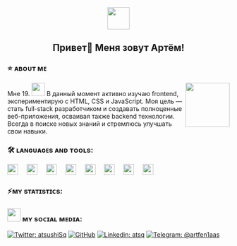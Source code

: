 <div align="center">
<img width="50px" src=https://i.gifer.com/ZNec.gif>
</div>

<section class="header">
    <h1 align=center>Привет👋 Меня зовут Артём!</h1>
</section>

###

<section class="About-me">
    <h3>⭐ ᴀʙᴏᴜᴛ ᴍᴇ</h3>
    <img align="right" height="100px" src="https://i.gifer.com/7IjS.gif">
    <div>
    Мне 19. <img height="30px" src="https://i.gifer.com/Z5cP.gif"> В данный момент активно изучаю frontend, экспериментирую с HTML, CSS и JavaScript. Моя цель — стать full-stack разработчиком и создавать полноценные веб-приложения, осваивая также backend технологии. Всегда в поиске новых знаний и стремлюсь улучшать свои навыки.
    </div>
</section>

###

<section class="lang-and-tools">
    <h3>🛠 ʟᴀɴɢᴜᴀɢᴇs ᴀɴᴅ ᴛᴏᴏʟs:</h3>
    <img src="https://cdn.jsdelivr.net/gh/devicons/devicon@latest/icons/html5/html5-original.svg" height="24px"/>
    <img width="12px">
    <img src="https://cdn.jsdelivr.net/gh/devicons/devicon@latest/icons/css3/css3-original.svg" height="24px"/>
    <img width="12px">
    <img src="https://cdn.jsdelivr.net/gh/devicons/devicon@latest/icons/bootstrap/bootstrap-original.svg" height="24px"/>
    <img width="12px">
    <img src="https://cdn.jsdelivr.net/gh/devicons/devicon@latest/icons/sass/sass-original.svg" height="24px"/>
    <img width="12px">
    <img src="https://cdn.jsdelivr.net/gh/devicons/devicon@latest/icons/python/python-plain.svg" height="24px"/>
    <img width="12px">
    <img src="https://cdn.jsdelivr.net/gh/devicons/devicon@latest/icons/figma/figma-original.svg" height="24px">
    <img width="12px">
    <img src="https://cdn.jsdelivr.net/gh/devicons/devicon@latest/icons/photoshop/photoshop-original.svg" height="24px"/>
    <img width="12px">
    <img src="https://cdn.jsdelivr.net/gh/devicons/devicon@latest/icons/git/git-original.svg" height="24px"/>
</section>

###

<section>
    <h3>⚡ᴍʏ sᴛᴀᴛɪsᴛɪᴄs:</h3>
</section>

###

<section class="Social Media">
    <h3><img height="30px" src="https://i.gifer.com/bf0.gif"> ᴍʏ sᴏᴄɪᴀʟ ᴍᴇᴅɪᴀ:</h3>
</section>

[![Twitter: atsushiSq](https://img.shields.io/twitter/follow/atsushiSq?style=social)](https://x.com/atsushiSq)
[![GitHub](https://img.shields.io/github/followers/stoqztw?label=follow&style=social)](https://github.com/stoqztw)
[![Linkedin: atsq](https://img.shields.io/badge/-atsq-blue?style=flat-square&logo=Linkedin&logoColor=white&link=https://www.linkedin.com/in/atsq/)](https://www.linkedin.com/in/artem-petrov-7a5632321/)
[![Telegram: @artfen1aas](https://img.shields.io/badge/-@artfen1aas-blue?style=flat-square&logo=Telegram&logoColor=white&link=https://www.linkedin.com/in/atsq/)](https://t.me/artfen1aas)

###

<!-- gif -->
<!-- https://i.gifer.com/3BBS.gif -->
<!-- https://i.gifer.com/7IjS.gif -->
